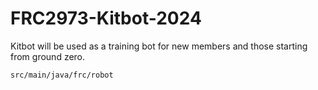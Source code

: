 # FRC2973-Kitbot-2024

Kitbot will be used as a training bot for new members and those starting from ground zero.

`src/main/java/frc/robot`